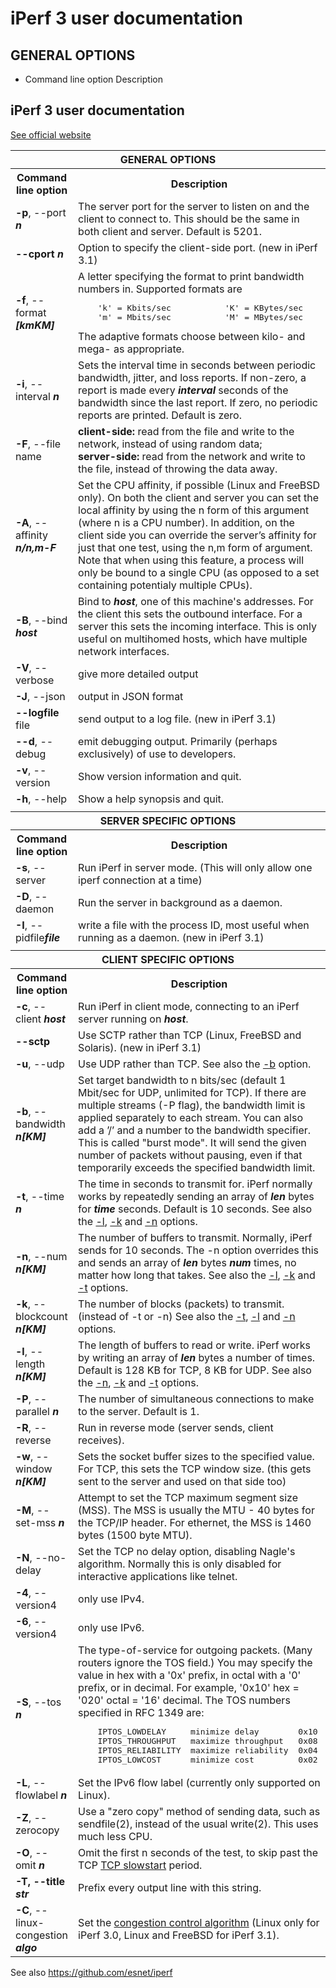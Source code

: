 # iPerf 3 user documentation

## GENERAL OPTIONS
* Command line option Description

<h2 id="3doc">iPerf 3 user documentation</h2>
<p><a href="https://iperf.fr/iperf-doc.php#3doc">See official website</a></p>
<table class="tableau">
  <tbody>
  <tr>
    <th colspan="2">GENERAL OPTIONS</th></tr>
  <tr>
    <th>Command line option</th>
    <th>Description</th></tr>
  <tr>
    <td id="3port"><strong>-p</strong>, --port <i><strong>n</strong></i></td>
    <td>The server port for the server to listen on and the client to connect 
      to. This should be the same in both client and server. Default is 5201.</td></tr>
  <tr>
    <td id="3cport"><strong>--cport</strong> <i><strong>n</strong></i></td>
    <td>Option to specify the client-side port. (new in iPerf 3.1)</td></tr>
  <tr>
    <td id="3format"><strong>-f</strong>, --format <i><strong>[kmKM]</strong></i></td>
    <td>A letter specifying the format to print bandwidth numbers in. 
      Supported formats are&nbsp; 
<pre>&nbsp;&nbsp;&nbsp; 'k' = Kbits/sec&nbsp;&nbsp;&nbsp;&nbsp;&nbsp;&nbsp;&nbsp;&nbsp;&nbsp;&nbsp; 'K' = KBytes/sec
&nbsp;&nbsp;&nbsp; 'm' = Mbits/sec&nbsp;&nbsp;&nbsp;&nbsp;&nbsp;&nbsp;&nbsp;&nbsp;&nbsp;&nbsp; 'M' = MBytes/sec</pre>
    The adaptive formats choose between kilo- and mega- as appropriate.</td></tr>
  <tr>
    <td id="3interval"><strong>-i</strong>, --interval <i><strong>n</strong></i></td>
    <td>Sets the interval time in seconds between periodic bandwidth, jitter, 
      and loss reports. If non-zero, a report is made every <i><strong>interval</strong></i> 
      seconds of the bandwidth since the last report. If zero, no periodic 
      reports are printed. Default is zero.</td></tr>
  <tr>
    <td id="3filname"><strong>-F</strong>, --file name</td>
    <td><strong>client-side:</strong> read from the file and write to the network, instead of using random data;<br />
        <strong>server-side:</strong> read from the network and write to the file, instead of throwing the data away.</td></tr>
  <tr>
    <td id="3affinity"><strong>-A</strong>, --affinity <i><strong>n/n,m-F</strong></i></td>
    <td>Set the CPU affinity, if possible (Linux and FreeBSD only). On both the client and server you can set the local affinity by
    using the n form of this argument (where n is a CPU number). In addition, on the client side you can override the server’s
    affinity for just that one test, using the n,m form of argument. Note that when using this feature, a process will only be bound
    to a single CPU (as opposed to a set containing potentialy multiple CPUs).</td></tr>
  <tr>
    <td id="3bind"><strong>-B</strong>, --bind <i><strong>host</strong></i></td>
    <td>Bind to <i><strong>host</strong></i>, one of this machine's addresses. For the client 
      this sets the outbound interface. For a server this sets the incoming 
      interface. This is only useful on multihomed hosts, which have multiple 
      network interfaces.</td></tr>
  <tr>
    <td id="3verbose"><strong>-V</strong>, --verbose</td>
    <td>give more detailed output</td></tr>
  <tr>
    <td id="3json"><strong>-J</strong>, --json</td>
    <td>output in JSON format</td></tr>
  <tr>
    <td id="3logfile"><strong>--logfile</strong> file</td>
    <td>send output to a log file. (new in iPerf 3.1)</td></tr>
  <tr>
    <td id="3debug"><strong>--d</strong>, --debug</td>
    <td>emit debugging output. Primarily (perhaps exclusively) of use to developers.</td></tr>
  <tr>
    <td id="3version"><strong>-v</strong>, --version</td>
    <td>Show version information and quit.</td></tr>
  <tr>
    <td id="3help"><strong>-h</strong>, --help</td>
    <td>Show a help synopsis and quit.</td></tr>

  <tr>
    <td class="lignevide" colspan="2"></td></tr>
  <tr>
    <th colspan="2">SERVER SPECIFIC OPTIONS</th></tr>
  <tr>
    <th>Command line option</th>
    <th>Description</th></tr>
  <tr>
    <td id="3server"><strong>-s</strong>, --server</td>
    <td>Run iPerf in server mode. (This will only allow one iperf connection at a time)</td></tr>
  <tr>
    <td id="3daemon"><strong>-D</strong>, --daemon</td>
    <td>Run the server in background as a daemon.</td></tr>
  <tr>
    <td id="3pidfile"><strong>-I</strong>, --pidfile<i><strong>file</strong></i></td>
    <td>write a file with the process ID, most useful when running as a daemon. (new in iPerf 3.1)</td></tr>

  <tr>
    <td class="lignevide" colspan="2"></td></tr>
  <tr>
    <th colspan="2">CLIENT SPECIFIC OPTIONS</th></tr>
  <tr>
    <th>Command line option</th>
    <th>Description</th></tr>
  <tr>
    <td id="3client"><strong>-c</strong>, --client <i><strong>host</strong></i></td>
    <td>Run iPerf in client mode, connecting to an iPerf server running on <i><strong>host</strong></i>.</td></tr>
  <tr>
    <td id="3sctp"><strong>--sctp</strong></td>
    <td>Use SCTP rather than TCP (Linux, FreeBSD and Solaris). (new in iPerf 3.1)</td></tr>
  <tr>
    <td id="3udp"><strong>-u</strong>, --udp</td>
    <td>Use UDP rather than TCP. See also the <a href="#3bandwidth">-b</a> option.</td></tr>
  <tr>
    <td id="3bandwidth"><strong>-b</strong>, --bandwidth <i><strong>n[KM]</strong></i></td>
    <td>Set target bandwidth to n bits/sec (default 1 Mbit/sec for UDP, unlimited for TCP). If there are multiple streams (-P flag),
    the bandwidth limit is applied separately to each stream. You can also add a ’/’ and a number to the bandwidth specifier.
    This is called "burst mode". It will send the given number of packets without pausing, even if that temporarily exceeds the specified bandwidth limit.</td></tr>
  <tr>
    <td id="3time"><strong>-t</strong>, --time <i><strong>n</strong></i></td>
    <td>The time in seconds to transmit for. iPerf normally works by repeatedly sending an array of <i><strong>len</strong></i> bytes for <i><strong>time</strong></i> seconds. 
      Default is 10 seconds. See also the <a href="#3len">-l</a>, <a href="#3blockcount">-k</a> and <a href="#3num">-n</a> options.</td></tr>
  <tr>
    <td id="3num"><strong>-n</strong>, --num <i><strong>n[KM]</strong></i></td>
    <td>The number of buffers to transmit. Normally, iPerf sends for 10 
      seconds. The -n option overrides this and sends an array of <i><strong>len</strong></i> 
      bytes <i><strong>num</strong></i> times, no matter how long that takes. See also the <a 
      href="#3len">-l</a>, <a href="#3blockcount">-k</a> and <a href="#3time">-t</a> options.</td></tr>
  <tr>
    <td id="3blockcount"><strong>-k</strong>, --blockcount <i><strong>n[KM]</strong></i></td>
    <td>The number of blocks (packets) to transmit. (instead of -t or -n) 
      See also the <a href="#3time">-t</a>, <a href="#3len">-l</a> and <a href="#3num">-n</a> options.</td></tr>
  <tr>
    <td id="3len"><strong>-l</strong>, --length <i><strong>n[KM]</strong></i></td>
    <td>The length of buffers to read or write. iPerf works by writing an 
      array of <i><strong>len</strong></i> bytes a number of times. Default is 128 KB for TCP, 8 KB for UDP.
      See also the <a href="#3num">-n</a>, <a href="#3blockcount">-k</a> and <a href="#3time">-t</a> options.</td></tr>
  <tr>
    <td id="3parallel"><strong>-P</strong>, --parallel <i><strong>n</strong></i></td>
    <td>The number of simultaneous connections to make to the server. Default is 1.</td></tr>
  <tr>
    <td id="3reverse"><strong>-R</strong>, --reverse</td>
    <td>Run in reverse mode (server sends, client receives).</td></tr>
  <tr>
    <td id="3window"><strong>-w</strong>, --window <i><strong>n[KM]</strong></i></td>
    <td>Sets the socket buffer sizes to the specified value. For TCP, this 
      sets the TCP window size. (this gets sent to the server and used on that side too)</td></tr>
  <tr>
    <td id="3mss"><strong>-M</strong>, --set-mss <i><strong>n</strong></i></td>
    <td>Attempt to set the TCP maximum segment size (MSS). The MSS is usually the MTU - 40 bytes for the TCP/IP header.
      For ethernet, the MSS is 1460 bytes (1500 byte MTU).</td></tr>
  <tr>
    <td id="3nodelay"><strong>-N</strong>, --no-delay</td>
    <td>Set the TCP no delay option, disabling Nagle's algorithm.
      Normally this is only disabled for interactive applications like telnet.</td></tr>
  <tr>
    <td id="3version4"><strong>-4</strong>, --version4</td>
    <td>only use IPv4.</td></tr>
  <tr>
    <td id="3version6"><strong>-6</strong>, --version4</td>
    <td>only use IPv6.</td></tr>
  <tr>
    <td id="3tos"><strong>-S</strong>, --tos <i><strong>n</strong></i></td>
    <td>The type-of-service for outgoing packets. (Many routers ignore the TOS 
      field.) You may specify the value in hex with a '0x' prefix, in octal with 
      a '0' prefix, or in decimal. For example, '0x10' hex = '020' octal = '16' 
      decimal. The TOS numbers specified in RFC 1349 are:&nbsp; 
<pre>&nbsp;&nbsp;&nbsp; IPTOS_LOWDELAY&nbsp;&nbsp;&nbsp;&nbsp; minimize delay&nbsp;&nbsp;&nbsp;&nbsp;&nbsp;&nbsp;&nbsp; 0x10
&nbsp;&nbsp;&nbsp; IPTOS_THROUGHPUT&nbsp;&nbsp; maximize throughput&nbsp;&nbsp; 0x08
&nbsp;&nbsp;&nbsp; IPTOS_RELIABILITY&nbsp; maximize reliability&nbsp; 0x04
&nbsp;&nbsp;&nbsp; IPTOS_LOWCOST&nbsp;&nbsp;&nbsp;&nbsp;&nbsp; minimize cost&nbsp;&nbsp;&nbsp;&nbsp;&nbsp;&nbsp;&nbsp;&nbsp; 0x02</pre>
    </td></tr>
  <tr>
    <td id="3flowlabel"><strong>-L</strong>, --flowlabel <i><strong>n</strong></i></td>
    <td>Set the IPv6 flow label (currently only supported on Linux).</td></tr>
  <tr>
    <td id="3zerocopy"><strong>-Z</strong>, --zerocopy</td>
    <td>Use a "zero copy" method of sending data, such as sendfile(2), instead of the usual write(2). This uses much less CPU.</td></tr>
  <tr>
    <td id="3omit"><strong>-O</strong>, --omit <i><strong>n</strong></i></td>
    <td>Omit the first n seconds of the test, to skip past the TCP <a href="https://en.wikipedia.org/wiki/Slow-start" target="_blank">TCP slowstart</a> period.</td></tr>
  <tr>
    <td id="3title"><strong>-T, --title <i><strong>str</strong></i></strong></td>
    <td>Prefix every output line with this string.</td></tr>
  <tr>
    <td id="3congestion"><strong>-C</strong>, --linux-congestion <i><strong>algo</strong></i></td>
    <td>Set the <a href="https://en.wikipedia.org/wiki/TCP_congestion-avoidance_algorithm" target="_blank">congestion control algorithm</a> (Linux only for iPerf 3.0, Linux and FreeBSD for iPerf 3.1).</td></tr>
</tbody></table>
<p>See also <a href="https://github.com/esnet/iperf" target="_blank">https://github.com/esnet/iperf</a></p>

